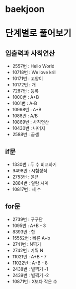 # baekjoon

# 단계별로 풀어보기
## 입출력과 사칙연산
- 2557번 : Hello World
- 10718번 : We love krill
- 10171번 : 고양이
- 10172번 : 개
- 7287번 : 등록
- 1000번 : A+B
- 1001번 : A-B
- 10998번 : A*B
- 1088번 : A/B
- 10869번 : 사칙연산
- 10430번 : 나머지
- 2588번 : 곱셈

## if문
- 1330번 : 두 수 비교하기
- 9498번 : 시험성적
- 2753번 : 윤년
- 2884번 : 알람 시계
- 10817번 : 세 수

## for문
- 2739번 : 구구단
- 1095번 : A+B - 3
- 8393번 : 합
- 15552번 : 빠른 A+b
- 2741번 : N찍기
- 2742번 : 기찍 N
- 11021번 : A+B - 7
- 11022번 : A+B - 8
- 2438번 : 별찍기 -1
- 2439번 : 별찍기 -2
- 10871번 : X보다 작은 수

